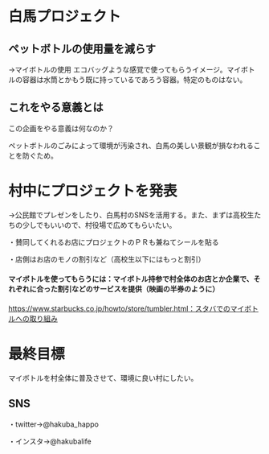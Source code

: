 # 白馬プロジェクト

## ペットボトルの使用量を減らす
→マイボトルの使用
エコバッグような感覚で使ってもらうイメージ。マイボトルの容器は水筒とかもう既に持っているであろう容器。特定のものはない。

## これをやる意義とは
この企画をやる意義は何なのか？

ペットボトルのごみによって環境が汚染され、白馬の美しい景観が損なわれることを防ぐため。

# 村中にプロジェクトを発表
→公民館でプレゼンをしたり、白馬村のSNSを活用する。また、まずは高校生たちの少しでもいいので、村役場で広めてもらいたい。

・賛同してくれるお店にプロジェクトのＰＲも兼ねてシールを貼る

・店側はお店のモノの割引など（高校生以下にはもっと割引）

#### マイボトルを使ってもらうには：マイボトル持参で村全体のお店とか企業で、それぞれに合った割引などのサービスを提供（映画の半券のように）
https://www.starbucks.co.jp/howto/store/tumbler.html：スタバでのマイボトルへの取り組み

# 最終目標
マイボトルを村全体に普及させて、環境に良い村にしたい。

## SNS

・twitter→@hakuba_happo

・インスタ→@hakubalife
